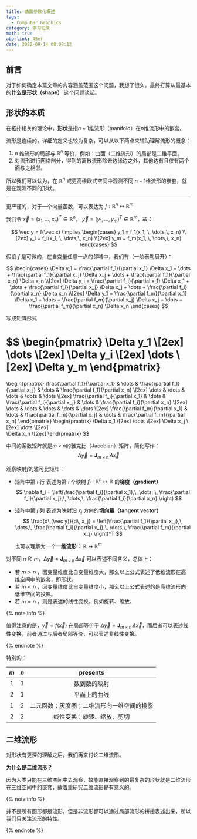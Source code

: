 ```yaml
---
title: 曲面参数化概述
tags:
  - Computer Graphics
category: 学习记录
math: true
abbrlink: 45ef
date: 2022-09-14 08:08:12
---
```



## 前言

对于如何确定本篇文章的内容涵盖范围这个问题，我想了很久，最终打算从最基本的**什么是形状（shape）** 这个问题谈起。

<!--more-->

## 形状的本质

在拓扑相关的理论中，**形状**是指$n-1$维流形（manifold）在$n$维流形中的嵌套。

流形是连续的，详细的定义也较为复杂，可以从以下两点来辅助理解流形的概念：

1. $n$ 维流形的局部与 $\mathbb R^n$ 等价，例如：曲面（二维流形）的局部是二维平面。
2. 对流形进行网格剖分，得到的离散流形除去边缘边之外，其他边有且仅有两个面与之相邻。

所以我们可以认为，在 $\mathbb R^n$ 或更高维欧式空间中观测不同 $n-1$维流形的嵌套，就是在观测不同的形状。

---

更严谨的，对于一个向量函数，可以表达为 $f: \mathbb {R}^n \mapsto \mathbb {R}^m$.

我们令 $\vec x = \left( x_1,\, \dots,\, x_n \right)^T \in \mathbb R^n$， $\vec y = \left(y_1,\, \dots,\, y_m \right)^T \in \mathbb R^m$，故：

$$
\vec y = f(\vec x) \implies
\begin{cases}
y_1 = f_1(x_1, \, \dots,\, x_n) \\[2ex]
y_i = f_i(x_1, \, \dots,\, x_n) \\[2ex]
y_m = f_m(x_1, \, \dots,\, x_n)
\end{cases}
$$

假设 $f$ 是可微的，在自变量任意一点的邻域中，我们有（一阶泰勒展开）：

$$
\begin{cases}
\Delta y_1 = \frac{\partial f_1}{\partial x_1} \Delta x_1 + \dots + \frac{\partial f_1}{\partial x_j} \Delta x_j + \dots + \frac{\partial f_1}{\partial x_n} \Delta x_n \\[2ex]
\Delta y_i = \frac{\partial f_i}{\partial x_1} \Delta x_1 + \dots + \frac{\partial f_i}{\partial x_j} \Delta x_j + \dots + \frac{\partial f_i}{\partial x_n} \Delta x_n \\[2ex]
\Delta y_1 = \frac{\partial f_m}{\partial x_1} \Delta x_1 + \dots + \frac{\partial f_m}{\partial x_j} \Delta x_j + \dots + \frac{\partial f_m}{\partial x_n} \Delta x_n
\end{cases}
$$

写成矩阵形式

$$
\begin{pmatrix}
\Delta y_1 \\[2ex]
\dots \\[2ex]
\Delta y_i \\[2ex]
\dots \\[2ex]
\Delta y_m
\end{pmatrix}
=
\begin{pmatrix}
\frac{\partial f_1}{\partial x_1} & \dots & \frac{\partial f_1}{\partial x_j} & \dots & \frac{\partial f_1}{\partial x_n} \\[2ex]
\dots & \dots & \dots & \dots & \dots \\[2ex]
\frac{\partial f_i}{\partial x_1} & \dots & \frac{\partial f_i}{\partial x_j} & \dots & \frac{\partial f_i}{\partial x_n} \\[2ex]
\dots & \dots & \dots & \dots & \dots \\[2ex]
\frac{\partial f_m}{\partial x_1} & \dots & \frac{\partial f_m}{\partial x_j} & \dots & \frac{\partial f_m}{\partial x_n}
\end{pmatrix}
\begin{pmatrix}
\Delta x_1 \\[2ex]
\dots \\[2ex]
\Delta x_j \\[2ex]
\dots \\[2ex]   
\Delta x_n \\[2ex]
\end{pmatrix}
$$

中间的系数矩阵就是$m \times n$的雅克比（Jacobian）矩阵，简化写作：
$$
\Delta \vec y = \mathbf J_{m\times n} \,\Delta \vec x
$$

观察映射$f$的雅可比矩阵：

- 矩阵中第 $i$ 行 表述为第 $i$ 个映射 $f_i : \mathbb R^n \mapsto \mathbb R$ 的**梯度（gradient）**
  $$
  \nabla f_i = \left(\frac{\partial f_i}{\partial x_1},\, \dots, \, \frac{\partial f_i}{\partial x_j},\, \dots,\, \frac{\partial f_i}{\partial x_n} \right)
  $$

- 矩阵中第 $j$ 列 表述为映射沿 $x_j$ 方向的**切向量（tangent vector）**
  $$
  \frac{d\,(\vec y)}{d\, x_j} = \left(\frac{\partial f_1}{\partial x_j},\, \dots,\, \frac{\partial f_i}{\partial x_j},\, \dots,\, \frac{\partial f_m}{\partial x_j} \right)^T
  $$ 
  
  也可以理解为一个**一维流形：** $\mathbb R \mapsto \mathbb R^m$

对不同 $n$ 和 $m$，$\Delta \vec y = \mathbf J_{m \times n} \, \Delta \vec  x$ 可以表述不同含义，总体上：

- 若 $m > n$ ，因变量维度比自变量维度大，那么以上公式表述了低维流形在高维空间中的嵌套，即形状。
- 若 $m < n$ ，因变量维度比自变量维度小，那么以上公式表述的是高维流形向低维空间的投影。
- 若 $m = n$ ，则是表述的线性变换，例如旋转、缩放。

{% note info %}

值得注意的是，$\vec y = f(\vec x)$ 在局部等价于 $\Delta \vec y = \mathbf J_{m \times n} \, \Delta \vec {x}$，而后者可以表述线性变换，前者通过与后者局部等价，可以表述非线性变换。 

{% endnote %}

特别的：

| $m$ | $n$ | presents |
|:--:|:--:|:--:|
|1|1| 数到数的映射 |
|2 | 1| 平面上的曲线 |
|1 | 2| 二元函数；灰度图；二维流形向一维空间的投影|
|2 | 2| 线性变换：旋转、缩放、剪切|

## 二维流形

对形状有更深的理解之后，我们再来讨论二维流形。

**为什么是二维流形？**

因为人类只能在三维空间中去观察，故能直接观察到的最复杂的形状就是二维流形在三维空间中的嵌套，故着重研究二维流形是有意义的。

{% note info %}

并不是所有图形都是流形，但是非流形都可以通过局部流形的拼接表述出来，所以我们只关注流形的特性。

{% endnote %}

